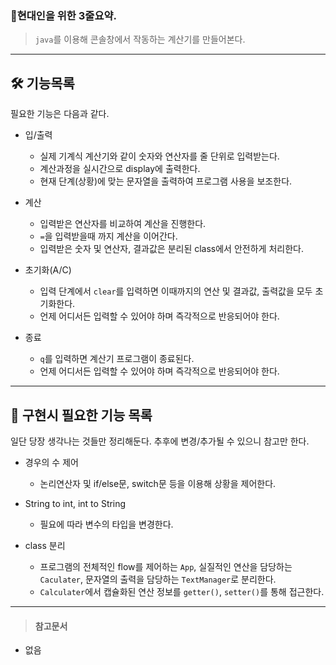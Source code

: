 ### 🚗현대인을 위한 3줄요약.
> `java`를 이용해 콘솔창에서 작동하는 계산기를 만들어본다.

***

## 🛠 기능목록

필요한 기능은 다음과 같다.

* 입/출력
    - 실제 기계식 계산기와 같이 숫자와 연산자를 줄 단위로 입력받는다.
	- 계산과정을 실시간으로 display에 출력한다.
	- 현재 단계(상황)에 맞는 문자열을 출력하여 프로그램 사용을 보조한다.
    
* 계산
    - 입력받은 연산자를 비교하여 계산을 진행한다.
    - `=`을 입력받을때 까지 계산을 이어간다.
    - 입력받은 숫자 및 연산자, 결과값은 분리된 class에서 안전하게 처리한다.
    
* 초기화(A/C)
    - 입력 단계에서 `clear`를 입력하면 이때까지의 연산 및 결과값, 출력값을 모두 초기화한다.
	- 언제 어디서든 입력할 수 있어야 하며 즉각적으로 반응되어야 한다.

* 종료
    - `q`를 입력하면 계산기 프로그램이 종료된다.
	- 언제 어디서든 입력할 수 있어야 하며 즉각적으로 반응되어야 한다.
    
***

## 📌 구현시  필요한 기능 목록

일단 당장 생각나는 것들만 정리해둔다. 추후에 변경/추가될 수 있으니 참고만 한다.

* 경우의 수 제어
    - 논리연산자 및 if/else문, switch문 등을 이용해 상황을 제어한다.

* String to int, int to String
    - 필요에 따라 변수의 타입을 변경한다.
    
* class 분리
    - 프로그램의 전체적인 flow를 제어하는 `App`, 실질적인 연산을 담당하는 `Caculater`, 문자열의 출력을 담당하는 `TextManager`로 분리한다.
	- `Calculater`에서 캡슐화된 연산 정보를 `getter()`, `setter()`를 통해 접근한다.

***

>#### 참고문서
* 없음